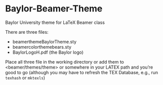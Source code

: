 # Baylor-Beamer-Theme
Baylor University theme for LaTeX Beamer class 

There are three files:
* beamerthemeBaylorTheme.sty
* beamercolorthemebears.sty
* BaylorLogoH.pdf (the Baylor logo)

Place all three file in the working directory or add them to <beamer/themes/theme> or somewhere in your LATEX path and you’re good
to go (although you may have to refresh the TEX Database, e.g., run `texhash` or `mktexls`)
